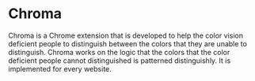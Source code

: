 # Chroma
Chroma  is a Chrome extension that is developed to help the color vision deficient people to distinguish between the colors that they are unable to distinguish. Chroma works on the logic that the colors that the color deficient people cannot distinguished is patterned distinguishly. It is implemented for every website.
